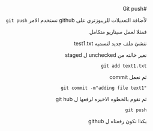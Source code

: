 ﻿<div dir = rtl >

#Git push

 
  لأضافة التعديلات للريبوزتري على github نستخدم الامر `git push`

فمثلا لعمل سيناريو متكامل 


ننشئ ملف جديد لنسميه test1.txt

نغير حالته من unchecked ل staged 

`git add text1.txt`

ثم نعمل commit 

`"git commit -m"adding file text1`

ثم نقوم بالخطوه الاخيره لرفعها ل git hub 

`git push`

بكذا نكون رفعناه ل github

 </dir>
